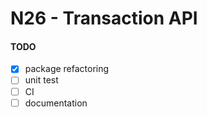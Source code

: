 # N26 - Transaction API

#### TODO
  - [x] package refactoring
  - [ ] unit test
  - [ ] CI
  - [ ] documentation
